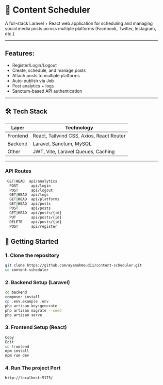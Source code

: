 # 📅 Content Scheduler

A full-stack Laravel + React web application for scheduling and managing social media posts across multiple platforms (Facebook, Twitter, Instagram, etc.).

---

## Features:
- Register/Login/Logout
- Create, schedule, and manage posts
- Attach posts to multiple platforms
- Auto-publish via Job
- Post analytics + logs
- Sanctum-based API authentication

---

## 🛠️ Tech Stack

| Layer     | Technology                              |
|-----------|------------------------------------------|
| Frontend  | React, Tailwind CSS, Axios, React Router |
| Backend   | Laravel, Sanctum, MySQL                  |
| Other     | JWT, Vite, Laravel Queues, Caching       |

---
### API Routes
```bash
 GET|HEAD  api/analytics
  POST      api/login 
  POST      api/logout
  GET|HEAD  api/logs
  GET|HEAD  api/platforms 
  GET|HEAD  api/posts 
  POST      api/posts 
  GET|HEAD  api/posts/{id} 
  PUT       api/posts/{id} 
  DELETE    api/posts/{id} 
  POST      api/register
```
## 🚀 Getting Started

### 1. Clone the repository

```bash
git clone https://github.com/ayamahmoud11/content-scheduler.git
cd content-scheduler
```

### 2. Backend Setup (Laravel)
```bash
cd backend
composer install
cp .env.example .env
php artisan key:generate
php artisan migrate --seed
php artisan serve
```
### 3. Frontend Setup (React)
```bash
Copy
Edit
cd frontend
npm install
npm run dev
```
### 4. Run The project Port 
```bash
http://localhost:5173/
```
